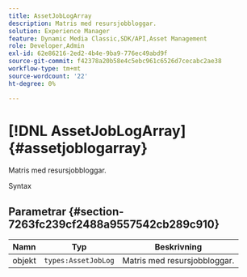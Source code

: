 ```yaml
---
title: AssetJobLogArray
description: Matris med resursjobbloggar.
solution: Experience Manager
feature: Dynamic Media Classic,SDK/API,Asset Management
role: Developer,Admin
exl-id: 62e86216-2ed2-4b4e-9ba9-776ec49abd9f
source-git-commit: f42378a20b58e4c5ebc961c6526d7cecabc2ae38
workflow-type: tm+mt
source-wordcount: '22'
ht-degree: 0%

---
```


# [!DNL AssetJobLogArray]{#assetjoblogarray}

Matris med resursjobbloggar.

Syntax

## Parametrar {#section-7263fc239cf2488a9557542cb289c910}

| Namn | Typ | Beskrivning |
|---|---|---|
| objekt | `types:AssetJobLog` | Matris med resursjobbloggar. |
